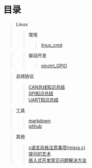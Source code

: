 # 目录  

>**Linux**  
>>**常用**  
>>>[linux_cmd](https://github.com/JOZOCHEN/docs/blob/master/linux_cmd.md)    

>>**驱动开发**  
>>>[pinctrl_GPIO](https://github.com/JOZOCHEN/docs/blob/master/pinctrl_GPIO.md)  

>**总线协议**  
>>[CAN总线知识总结](https://www.cnblogs.com/jozochen/p/8467714.html)  
>>[SPI知识总结](https://www.cnblogs.com/jozochen/p/8469573.html)  
>>[UART知识总结](https://www.cnblogs.com/jozochen/p/8470353.html)  

>**工具**  
>>[markdown](https://github.com/JOZOCHEN/docs/blob/master/markdown.md)  
>>[github](https://github.com/JOZOCHEN/docs/blob/master/github.md)  

>**其他**  
>>[c语言风格注意事项(misra c)](https://www.cnblogs.com/jozochen/p/8893549.html)  
>>[提问的艺术](https://www.cnblogs.com/jozochen/p/8565233.html)  
>>[嵌入式开发常见问题解决方法](https://www.cnblogs.com/jozochen/p/8541714.html)  
